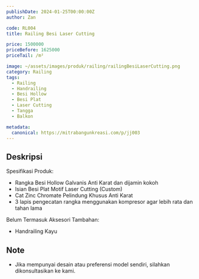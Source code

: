 ```yaml
---
publishDate: 2024-01-25T00:00:00Z
author: Zan

code: RL004
title: Railing Besi Laser Cutting

price: 1500000
priceBefore: 1625000
priceTail: /m²

image: ~/assets/images/produk/railing/railingBesiLaserCutting.png
category: Railing
tags:
  - Railing
  - Handrailing
  - Besi Hollow
  - Besi Plat
  - Laser Cutting
  - Tangga
  - Balkon

metadata:
  canonical: https://mitrabangunkreasi.com/p/jj003
---
```


## Deskripsi

Spesifikasi Produk:
- Rangka Besi Hollow Galvanis Anti Karat dan dijamin kokoh
- Isian Besi Plat Motif Laser Cutting (Custom)
- Cat Zinc Chromate Pelindung Khusus Anti Karat
- 3 lapis pengecatan rangka menggunakan kompresor agar lebih rata dan tahan lama

Belum Termasuk Aksesori Tambahan:
- Handrailing Kayu

## Note
- Jika mempunyai desain atau preferensi model sendiri, silahkan dikonsultasikan ke kami.